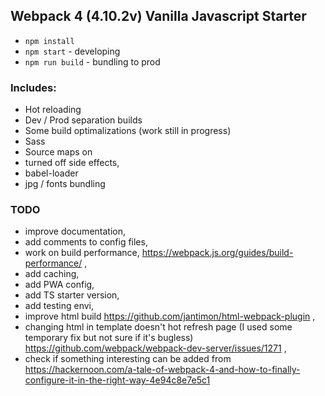 ## Webpack 4 (4.10.2v) Vanilla Javascript Starter

- `npm install`
- `npm start` - developing
- `npm run build` - bundling to prod

### Includes:
- Hot reloading
- Dev / Prod separation builds
- Some build optimalizations (work still in progress)
- Sass
- Source maps on
- turned off side effects,
- babel-loader
- jpg / fonts bundling

### TODO
- improve documentation,
- add comments to config files,
- work on build performance, https://webpack.js.org/guides/build-performance/ ,
- add caching,
- add PWA config,
- add TS starter version,
- add testing envi,
- improve html build https://github.com/jantimon/html-webpack-plugin ,
- changing html in template doesn't hot refresh page (I used some temporary fix but not sure if it's bugless) https://github.com/webpack/webpack-dev-server/issues/1271 ,
- check if something interesting can be added from https://hackernoon.com/a-tale-of-webpack-4-and-how-to-finally-configure-it-in-the-right-way-4e94c8e7e5c1